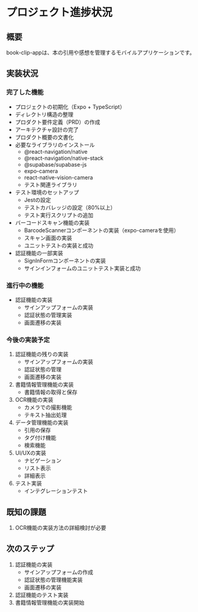 # プロジェクト進捗状況

## 概要
book-clip-appは、本の引用や感想を管理するモバイルアプリケーションです。

## 実装状況

### 完了した機能
- プロジェクトの初期化（Expo + TypeScript）
- ディレクトリ構造の整理
- プロダクト要件定義（PRD）の作成
- アーキテクチャ設計の完了
- プロダクト概要の文書化
- 必要なライブラリのインストール
  - @react-navigation/native
  - @react-navigation/native-stack
  - @supabase/supabase-js
  - expo-camera
  - react-native-vision-camera
  - テスト関連ライブラリ
- テスト環境のセットアップ
  - Jestの設定
  - テストカバレッジの設定（80%以上）
  - テスト実行スクリプトの追加
- バーコードスキャン機能の実装
  - BarcodeScannerコンポーネントの実装（expo-cameraを使用）
  - スキャン画面の実装
  - ユニットテストの実装と成功
- 認証機能の一部実装
  - SignInFormコンポーネントの実装
  - サインインフォームのユニットテスト実装と成功

### 進行中の機能
- 認証機能の実装
  - サインアップフォームの実装
  - 認証状態の管理実装
  - 画面遷移の実装

### 今後の実装予定
1. 認証機能の残りの実装
   - サインアップフォームの実装
   - 認証状態の管理
   - 画面遷移の実装
2. 書籍情報管理機能の実装
   - 書籍情報の取得と保存
3. OCR機能の実装
   - カメラでの撮影機能
   - テキスト抽出処理
4. データ管理機能の実装
   - 引用の保存
   - タグ付け機能
   - 検索機能
5. UI/UXの実装
   - ナビゲーション
   - リスト表示
   - 詳細表示
6. テスト実装
   - インテグレーションテスト

## 既知の課題
1. OCR機能の実装方法の詳細検討が必要

## 次のステップ
1. 認証機能の実装
   - サインアップフォームの作成
   - 認証状態の管理機能実装
   - 画面遷移の実装
2. 認証機能のテスト実装
3. 書籍情報管理機能の実装開始
